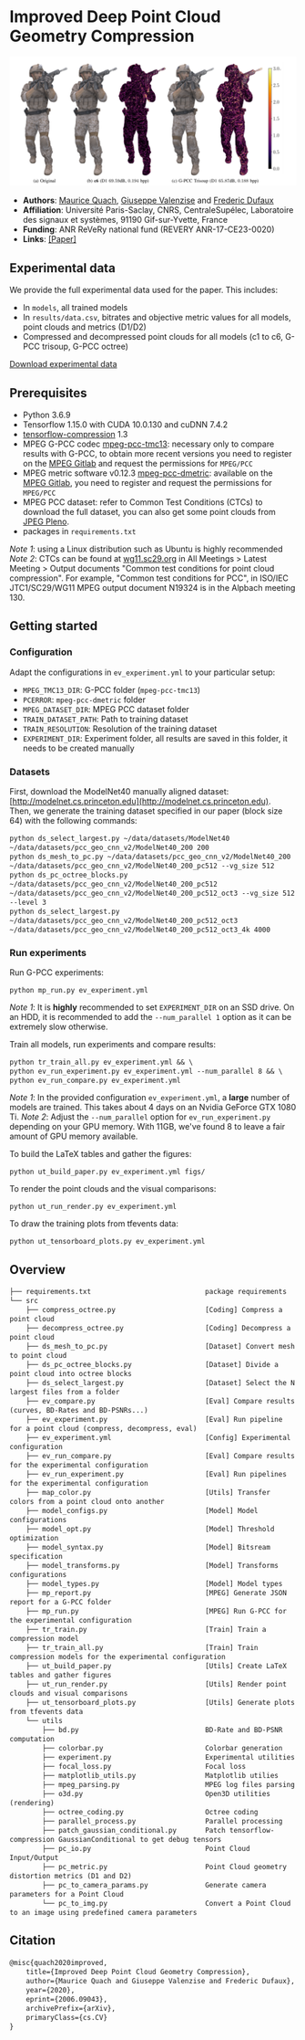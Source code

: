 # Improved Deep Point Cloud Geometry Compression

<p align="center">
  <img src="image.png?raw=true" alt="Comparison samples"/>
</p>


* **Authors**:
[Maurice Quach](https://scholar.google.com/citations?user=atvnc2MAAAAJ),
[Giuseppe Valenzise](https://scholar.google.com/citations?user=7ftDv4gAAAAJ) and
[Frederic Dufaux](https://scholar.google.com/citations?user=ziqjbTIAAAAJ)  
* **Affiliation**: Université Paris-Saclay, CNRS, CentraleSupélec, Laboratoire des signaux et systèmes, 91190 Gif-sur-Yvette, France
* **Funding**: ANR ReVeRy national fund (REVERY ANR-17-CE23-0020)
* **Links**: [[Paper]](https://arxiv.org/abs/2006.09043)

## Experimental data

We provide the full experimental data used for the paper. This includes:
- In `models`, all trained models
- In `results/data.csv`, bitrates and objective metric values for all models, point clouds and metrics (D1/D2)
- Compressed and decompressed point clouds for all models (c1 to c6, G-PCC trisoup, G-PCC octree)

[Download experimental data](https://drive.google.com/file/d/18uHmr0ZpgFLeL9Y5TUFTsQkRfz4XpQdJ/view?usp=sharing)

## Prerequisites

* Python 3.6.9
* Tensorflow 1.15.0 with CUDA 10.0.130 and cuDNN 7.4.2
* [tensorflow-compression](https://github.com/tensorflow/compression) 1.3
* MPEG G-PCC codec [mpeg-pcc-tmc13](https://github.com/MPEGGroup/mpeg-pcc-tmc13): necessary only to compare results with G-PCC,
to obtain more recent versions you need to register on the [MPEG Gitlab](http://mpegx.int-evry.fr/software/MPEG/PCC/) and request the permissions for `MPEG/PCC`
* MPEG metric software v0.12.3 [mpeg-pcc-dmetric](http://mpegx.int-evry.fr/software/MPEG/PCC/mpeg-pcc-dmetric):
available on the [MPEG Gitlab](http://mpegx.int-evry.fr/software/MPEG/PCC/), you need to register and request the permissions for `MPEG/PCC`
* MPEG PCC dataset: refer to Common Test Conditions (CTCs) to download the full dataset,
you can also get some point clouds from [JPEG Pleno](http://plenodb.jpeg.org/).
* packages in `requirements.txt`

*Note 1*: using a Linux distribution such as Ubuntu is highly recommended  
*Note 2*: CTCs can be found at [wg11.sc29.org](http://wg11.sc29.org) in
All Meetings > Latest Meeting > Output documents "Common test conditions for point cloud compression".
For example, "Common test conditions for PCC", in ISO/IEC JTC1/SC29/WG11 MPEG output document N19324 is in the Alpbach meeting 130.

## Getting started

### Configuration

Adapt the configurations in `ev_experiment.yml` to your particular setup:
* `MPEG_TMC13_DIR`: G-PCC folder (`mpeg-pcc-tmc13`)
* `PCERROR`: `mpeg-pcc-dmetric` folder
* `MPEG_DATASET_DIR`: MPEG PCC dataset folder
* `TRAIN_DATASET_PATH`: Path to training dataset
* `TRAIN_RESOLUTION`: Resolution of the training dataset
* `EXPERIMENT_DIR`: Experiment folder, all results are saved in this folder, it needs to be created manually

### Datasets

First, download the ModelNet40 manually aligned dataset: [http://modelnet.cs.princeton.edu](http://modelnet.cs.princeton.edu).  
Then, we generate the training dataset specified in our paper (block size 64) with the following commands:

    python ds_select_largest.py ~/data/datasets/ModelNet40 ~/data/datasets/pcc_geo_cnn_v2/ModelNet40_200 200
    python ds_mesh_to_pc.py ~/data/datasets/pcc_geo_cnn_v2/ModelNet40_200 ~/data/datasets/pcc_geo_cnn_v2/ModelNet40_200_pc512 --vg_size 512
    python ds_pc_octree_blocks.py ~/data/datasets/pcc_geo_cnn_v2/ModelNet40_200_pc512 ~/data/datasets/pcc_geo_cnn_v2/ModelNet40_200_pc512_oct3 --vg_size 512 --level 3 
    python ds_select_largest.py ~/data/datasets/pcc_geo_cnn_v2/ModelNet40_200_pc512_oct3 ~/data/datasets/pcc_geo_cnn_v2/ModelNet40_200_pc512_oct3_4k 4000

### Run experiments

Run G-PCC experiments:

    python mp_run.py ev_experiment.yml

*Note 1*: It is **highly** recommended to set `EXPERIMENT_DIR` on an SSD drive.
On an HDD, it is recommended to add the `--num_parallel 1` option as it can be extremely slow otherwise.  
    
Train all models, run experiments and compare results:

    python tr_train_all.py ev_experiment.yml && \
    python ev_run_experiment.py ev_experiment.yml --num_parallel 8 && \
    python ev_run_compare.py ev_experiment.yml

*Note 1*: In the provided configuration `ev_experiment.yml`, a **large** number of models are trained. This takes about 4 days on an Nvidia GeForce GTX 1080 Ti.
*Note 2*: Adjust the `--num_parallel` option for `ev_run_experiment.py` depending on your GPU memory.
With 11GB, we've found 8 to leave a fair amount of GPU memory available.

To build the LaTeX tables and gather the figures:

    python ut_build_paper.py ev_experiment.yml figs/

To render the point clouds and the visual comparisons:

    python ut_run_render.py ev_experiment.yml

To draw the training plots from tfevents data:

    python ut_tensorboard_plots.py ev_experiment.yml

## Overview

    ├── requirements.txt                            package requirements
    └── src
        ├── compress_octree.py                      [Coding] Compress a point cloud
        ├── decompress_octree.py                    [Coding] Decompress a point cloud
        ├── ds_mesh_to_pc.py                        [Dataset] Convert mesh to point cloud
        ├── ds_pc_octree_blocks.py                  [Dataset] Divide a point cloud into octree blocks
        ├── ds_select_largest.py                    [Dataset] Select the N largest files from a folder
        ├── ev_compare.py                           [Eval] Compare results (curves, BD-Rates and BD-PSNRs...)
        ├── ev_experiment.py                        [Eval] Run pipeline for a point cloud (compress, decompress, eval)
        ├── ev_experiment.yml                       [Config] Experimental configuration
        ├── ev_run_compare.py                       [Eval] Compare results for the experimental configuration
        ├── ev_run_experiment.py                    [Eval] Run pipelines for the experimental configuration
        ├── map_color.py                            [Utils] Transfer colors from a point cloud onto another
        ├── model_configs.py                        [Model] Model configurations
        ├── model_opt.py                            [Model] Threshold optimization
        ├── model_syntax.py                         [Model] Bitsream specification
        ├── model_transforms.py                     [Model] Transforms configurations
        ├── model_types.py                          [Model] Model types
        ├── mp_report.py                            [MPEG] Generate JSON report for a G-PCC folder
        ├── mp_run.py                               [MPEG] Run G-PCC for the experimental configuration
        ├── tr_train.py                             [Train] Train a compression model
        ├── tr_train_all.py                         [Train] Train compression models for the experimental configuration
        ├── ut_build_paper.py                       [Utils] Create LaTeX tables and gather figures
        ├── ut_run_render.py                        [Utils] Render point clouds and visual comparisons
        ├── ut_tensorboard_plots.py                 [Utils] Generate plots from tfevents data
        └── utils
            ├── bd.py                               BD-Rate and BD-PSNR computation
            ├── colorbar.py                         Colorbar generation
            ├── experiment.py                       Experimental utilities
            ├── focal_loss.py                       Focal loss
            ├── matplotlib_utils.py                 Matplotlib utilies
            ├── mpeg_parsing.py                     MPEG log files parsing
            ├── o3d.py                              Open3D utilities (rendering)
            ├── octree_coding.py                    Octree coding
            ├── parallel_process.py                 Parallel processing
            ├── patch_gaussian_conditional.py       Patch tensorflow-compression GaussianConditional to get debug tensors
            ├── pc_io.py                            Point Cloud Input/Output
            ├── pc_metric.py                        Point Cloud geometry distortion metrics (D1 and D2)
            ├── pc_to_camera_params.py              Generate camera parameters for a Point Cloud
            └── pc_to_img.py                        Convert a Point Cloud to an image using predefined camera parameters

## Citation

    @misc{quach2020improved,
        title={Improved Deep Point Cloud Geometry Compression},
        author={Maurice Quach and Giuseppe Valenzise and Frederic Dufaux},
        year={2020},
        eprint={2006.09043},
        archivePrefix={arXiv},
        primaryClass={cs.CV}
    }


